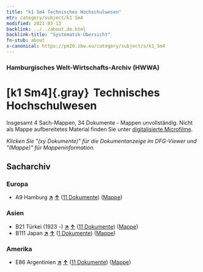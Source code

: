 ```yaml
---
title: "k1 Sm4 Technisches Hochschulwesen"
etr: category/subject/k1 Sm4
modified: 2021-03-13
backlink: ../../about.de.html
backlink-title: "Systematik-Übersicht"
fn-stub: about
x-canonical: https://pm20.zbw.eu/category/subject/s/k1_Sm4
---
```


### Hamburgisches Welt-Wirtschafts-Archiv (HWWA)
# [k1 Sm4]{.gray}&#8201; Technisches Hochschulwesen&#160; 




Insgesamt 4 Sach-Mappen, 34 Dokumente - Mappen unvollständig.
Nicht als Mappe aufbereitetes Material finden Sie unter [digitalisierte Microfilme](/film/h1_sh.de.html).

_Klicken Sie "(xy Dokumente)" für die Dokumentanzeige im DFG-Viewer und "(Mappe)" für Mappeninformation._

## Sacharchiv




### Europa

- A9 Hamburg [**&nearr;**](../../../geo/i/140905/about.de.html "Hamburg (alle Mappen)") [**&uarr;**](../../../geo/about.de.html#A9 "Ländersystematik") (<a href="https://pm20.zbw.eu/dfgview/sh/140905,144724" title="über: Hamburg : Technisches Hochschulwesen" target="_blank">11 Dokumente</a>) ([Mappe](../../../../folder/sh/1409xx/140905/1447xx/144724/about.de.html))

### Asien

- B21 Türkei (1923 -) [**&nearr;**](../../../geo/i/141111/about.de.html "Türkei (1923 -) (alle Mappen)") [**&uarr;**](../../../geo/about.de.html#B21 "Ländersystematik") (<a href="https://pm20.zbw.eu/dfgview/sh/141111,144724" title="über: Türkei (1923 -) : Technisches Hochschulwesen" target="_blank">11 Dokumente</a>) ([Mappe](../../../../folder/sh/1411xx/141111/1447xx/144724/about.de.html))
- B111 Japan [**&nearr;**](../../../geo/i/141272/about.de.html "Japan (alle Mappen)") [**&uarr;**](../../../geo/about.de.html#B111 "Ländersystematik") (<a href="https://pm20.zbw.eu/dfgview/sh/141272,144724" title="über: Japan : Technisches Hochschulwesen" target="_blank">1 Dokumente</a>) ([Mappe](../../../../folder/sh/1412xx/141272/1447xx/144724/about.de.html))

### Amerika

- E86 Argentinien [**&nearr;**](../../../geo/i/141692/about.de.html "Argentinien (alle Mappen)") [**&uarr;**](../../../geo/about.de.html#E86 "Ländersystematik") (<a href="https://pm20.zbw.eu/dfgview/sh/141692,144724" title="über: Argentinien : Technisches Hochschulwesen" target="_blank">11 Dokumente</a>) ([Mappe](../../../../folder/sh/1416xx/141692/1447xx/144724/about.de.html))


